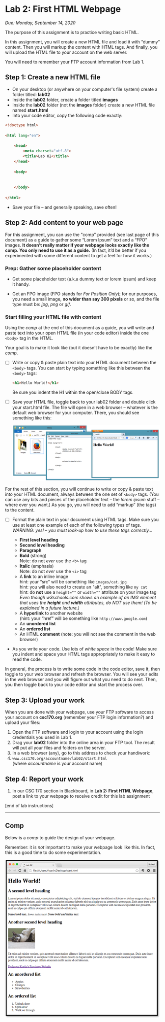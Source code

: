 # Lab 2: First HTML Webpage
*Due: Monday, September 14, 2020*

The purpose of this assignment is to practice writing basic HTML.

In this assignment, you will create a new HTML file and load it with “dummy” content.  Then you will markup the content with HTML tags.  And finally, you will upload the HTML file to your account on the web server.

You will need to remember your FTP account information from Lab 1.

## Step 1: Create a new HTML file

- On your desktop (or anywhere on your computer's file system) create a folder titled: **lab02**
- Inside the **lab02** folder, create a folder titled **images**
- Inside the **lab02** folder (not the **images** folder) create a new HTML file named **start.html**
- Into your code editor, copy the following code exactly:

```html
<!doctype html>

<html lang="en">

	<head>
		<meta charset="utf-8">
		<title>Lab 02</title>
	</head>

	<body>


	</body>

</html>
```
- Save your file – and generally speaking, save often!

## Step 2:  Add content to your web page

For this assignment, you can use the "comp" provided (see last page of this document) as a guide to gather some “Lorem Ipsum” text and a “FPO” images.  **It doesn’t really matter if your webpage looks exactly like the comp.  You only need to use it as a guide.**  (In fact, it’d be better if you experimented with some different content to get a feel for how it works.)

### Prep: Gather some placeholder content

- Get some placeholder text (a.k.a dummy text or lorem ipsum) and keep it handy. 

- Get an FPO image (FPO stands for *For Position Only*); for our purposes, you need a small image, **no wider than say 300 pixels** or so, and the file type must be: *jpg*, *png* or *gif*. 

### Start filling your HTML file with content

Using the *comp* at the end of this document as a guide, you will write and paste text into your open HTML file (in your code editor) inside the one `<body>` tag in the HTML.

Your goal is to make it look like (but it doesn’t have to be exactly) like the *comp*.

- [ ] Write or copy & paste plain text into your HTML document between the `<body>` tags.  You can start by typing something like this between the `<body>` tags:

  ```html
  <h1>Hello World!</h1>
  ```
  
  Be sure you indent the H1 within the open/close BODY tags.  
  
- [ ] Save your HTML file, toggle back to your lab02 folder and double click your start.html file.  The file will open in a web browser – whatever is the default web browser for your computer.  There, you should see something like this:

  ![figure1:three windows open on your desktop](media/figure1.png)

For the rest of this section, you will continue to write or copy & paste text into your HTML document, always between the one set of `<body>` tags.  (You can use any bits and pieces of the placeholder text – the *lorem ipsum* stuff – where ever you want.)  As you go, you will need to add “markup” (the tags) to the content.

- [ ] Format the plain text in your document using HTML tags. Make sure you use at least one example of each of the following types of tags.<br>*WARNING: yes! – you must look-up how to use these tags correctly...*

  - **First level heading**
  - **Second level heading**
  - **Paragraph**
  - **Bold** (strong)<br>Note: do not *ever* use the `<b>` tag
  - **Italic** (emphasis)<br>Note: do not *ever* use the `<i>` tag
  - A **link** to an inline image<br>hint: your “src” will be something like `images/cat.jpg`<br>hint: you will also need to create an "alt", something like `my cat`<br>hint: do **not** use a `height=""` or `width=""` attribute on your image tag<br>*Even though w3schools.com shows an example of an IMG element that uses the **height** and **width** attributes, do NOT use them!  (To be explained in a future lecture.)*
  - A **hyperlink** to another website<br>(hint: your “href” will be something like `http://www.google.com`)
  - An **unordered list**
  - An **ordered list**
  - An HTML **comment** (note: you will not see the comment in the web browser)

- As you write your code.  Use lots of *white space* in the code! Make sure you indent and space your HTML tags appropriately to make it easy to read the code.  

In general, the process is to write some code in the code editor, save it, then toggle to your web browser and refresh the browser.  You will see your edits in the web browser and you will figure out what you need to do next.  Then, you then toggle back to your code editor and start the process over.

## Step 3:  Upload your work
When you are done with your webpage, use your FTP software to access your account on **csc170.org**  (remember your FTP login information?) and upload your files:

1.	Open the FTP software and login to your account using the login credentials you used in Lab 1.
2.	Drag your **lab02** folder into the online area in your FTP tool.  The result will put all your files and folders on the server.
3.	In a web browser (any), go to this address to check your handiwork: 
4.	```www.csc170.org/accountname/lab02/start.html```<br>(where *accountname* is your account name)

## Step 4:  Report your work
1.	In our CSC 170 section in Blackboard, in **Lab 2: First HTML Webpage**, post a link to your webpage to receive credit for this lab assignment



[end of lab instructions]

<hr>

## Comp
Below is a *comp* to guide the design of your webpage.

Remember: it is *not* important to make your webpage look like this.  In fact, this is a good time to do some experimentation.  

![figure2:comp of lab 2](media/figure2.png)
